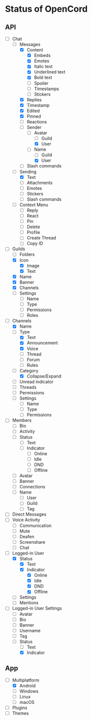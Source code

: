 # Status of OpenCord
## API
- [ ] Chat
  - [ ] Messages
    - [x] Content
      - [x] Embeds
      - [x] Emotes
      - [x] Italic text
      - [x] Underlined text
      - [x] Bold text
      - [ ] Spoiler
      - [ ] Timestamps
      - [ ] Stickers
    - [x] Replies
    - [x] Timestamp
    - [x] Edited
    - [x] Pinned
    - [ ] Reactions
    - [ ] Sender
      - [ ] Avatar
        - [ ] Guild
        - [x] User
      - [ ] Name
        - [ ] Guild
        - [x] User
    - [ ] Slash commands
  - [ ] Sending
    - [x] Text
    - [ ] Attachments
    - [ ] Emotes
    - [ ] Stickers
    - [ ] Slash commands
  - [ ] Context Menu
    - [ ] Reply
    - [ ] React
    - [ ] Pin
    - [ ] Delete
    - [ ] Profile
    - [ ] Create Thread
    - [ ] Copy ID
- [ ] Guilds
  - [ ] Folders
  - [x] Icon
    - [x] Image
    - [x] Text
  - [x] Name
  - [x] Banner
  - [x] Channels
  - [ ] Settings
    - [ ] Name
    - [ ] Type
    - [ ] Permissions
    - [ ] Roles
- [ ] Channels
  - [x] Name
  - [ ] Type
    - [x] Text
    - [x] Announcement
    - [x] Voice
    - [ ] Thread
    - [ ] Forum
    - [ ] Rules
  - [ ] Category
    - [x] Collapse/Expand
  - [ ] Unread indicator
  - [ ] Threads
  - [ ] Permissions
  - [ ] Settings
    - [ ] Name
    - [ ] Type
    - [ ] Permissions
- [ ] Members
  - [ ] Bio
  - [ ] Activity
  - [ ] Status
    - [ ] Text
    - [ ] Indicator
      - [ ] Online
      - [ ] Idle
      - [ ] DND
      - [ ] Offline
  - [ ] Avatar
  - [ ] Banner
  - [ ] Connections
  - [ ] Name
    - [ ] User
    - [ ] Guild
    - [ ] Tag 
- [ ] Direct Messages
- [ ] Voice Activity
  - [ ] Communication 
  - [ ] Mute
  - [ ] Deafen
  - [ ] Screenshare
  - [ ] Chat
- [ ] Logged-in User
  - [x] Status
    - [x] Text
    - [x] Indicator
      - [x] Online
      - [x] Idle
      - [x] DND
      - [x] Offline
  - [ ] Settings
  - [ ] Mentions
- [ ] Logged-in User Settings
  - [ ] Avatar
  - [ ] Bio
  - [ ] Banner
  - [ ] Username
  - [ ] Tag
  - [ ] Status
    - [ ] Text
    - [x] Indicator 

## App
- [ ] Multiplatform
  - [x] Android
  - [ ] Windows
  - [ ] Linux
  - [ ] macOS
- [ ] Plugins
- [ ] Themes